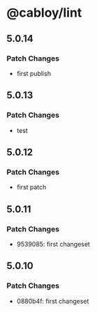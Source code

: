 # @cabloy/lint

## 5.0.14

### Patch Changes

- first publish

## 5.0.13

### Patch Changes

- test

## 5.0.12

### Patch Changes

- first patch

## 5.0.11

### Patch Changes

- 9539085: first changeset

## 5.0.10

### Patch Changes

- 0880b4f: first changeset

